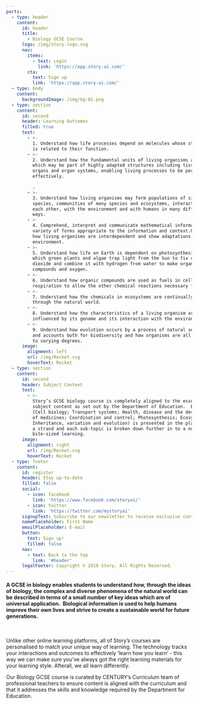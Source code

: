 ```yaml
---
parts:
  - type: header
    content:
      id: header
      title:
        - Biology GCSE Course
      logo: /img/Story-logo.svg
      nav:
        items:
          - text: Login
            link: 'https://app.story-ai.com/'
        cta:
          text: Sign up
          link: 'https://app.story-ai.com/'
  - type: body
    content:
      backgroundImage: /img/bg-01.png
  - type: section
    content:
      id: second
      header: Learning Outcomes
      filled: true
      text:
        - >-
          1. Understand how life processes depend on molecules whose structure
          is related to their function.
        - >-
          2. Understand how the fundamental units of living organisms are cells,
          which may be part of highly adapted structures including tissues,
          organs and organ systems, enabling living processes to be performed
          effectively.

          .
        - >-
          3. Understand how living organisms may form populations of single
          species, communities of many species and ecosystems, interacting with
          each other, with the environment and with humans in many different
          ways.
        - >-
          4. Comprehend, interpret and communicate mathematical information in a
          variety of forms appropriate to the information and context.Understand
          how living organisms are interdependent and show adaptations to their
          environment.
        - >-
          5. Understand how life on Earth is dependent on photosynthesis in
          which green plants and algae trap light from the Sun to fix carbon
          dioxide and combine it with hydrogen from water to make organic
          compounds and oxygen.
        - >-
          6. Understand how organic compounds are used as fuels in cellular
          respiration to allow the other chemical reactions necessary for life.
        - >-
          7. Understand how the chemicals in ecosystems are continually cycling
          through the natural world.
        - >-
          8. Understand how the characteristics of a living organism are
          influenced by its genome and its interaction with the environment.
        - >-
          9. Understand how evolution occurs by a process of natural selection
          and accounts both for biodiversity and how organisms are all related
          to varying degrees.
      image:
        alignment: left
        url: /img/Rocket.svg
        hoverText: Rocket
  - type: section
    content:
      id: second
      header: Subject Content
      text:
        - >-
          Story’s GCSE biology course is completely aligned to the essential
          subject content as set out by the Department of Education.  Each topic
          (Cell biology; Transport systems; Health, disease and the development
          of medicines; Coordination and control; Photosynthesis; Ecosystems;
          Inheritance, variation and evolution) is presented in the platform as
          a strand and each sub-topic is broken down further in to a nugget of
          bite-sized learning.
      image:
        alignment: right
        url: /img/Rocket.svg
        hoverText: Rocket
  - type: footer
    content:
      id: register
      header: Stay up-to-date
      filled: false
      social:
        - icon: facebook
          link: 'https://www.facebook.com/storyai/'
        - icon: twitter
          link: 'https://twitter.com/mystoryai'
      signupText: Subscribe to our newsletter to receive exclusive content.
      namePlaceholder: First Name
      emailPlaceholder: E-mail
      button:
        text: Sign up!
        filled: false
      nav:
        - text: Back to the top
          link: '#header'
      legalFooter: Copyright © 2018 Story. All Rights Reserved.
---
```


#### A GCSE in biology enables students to understand how, through the ideas of biology, the complex and diverse phenomena of the natural world can be described in terms of a small number of key ideas which are of universal application. &nbsp;Biological information is used to help humans improve their own lives and strive to create a sustainable world for future generations.

&nbsp;

Unlike other online learning platforms, all of Story’s courses are personalised to match your unique way of learning. The technology tracks your interactions and outcomes to effectively ‘learn how you learn’ - this way we can make sure you’ve always got the right learning materials for your learning style. Afterall, we all learn differently.

Our Biology GCSE course is curated by CENTURY’s Curriculum team of professional teachers to ensure content is aligned with the curriculum and that it addresses the skills and knowledge required by the Department for Education.